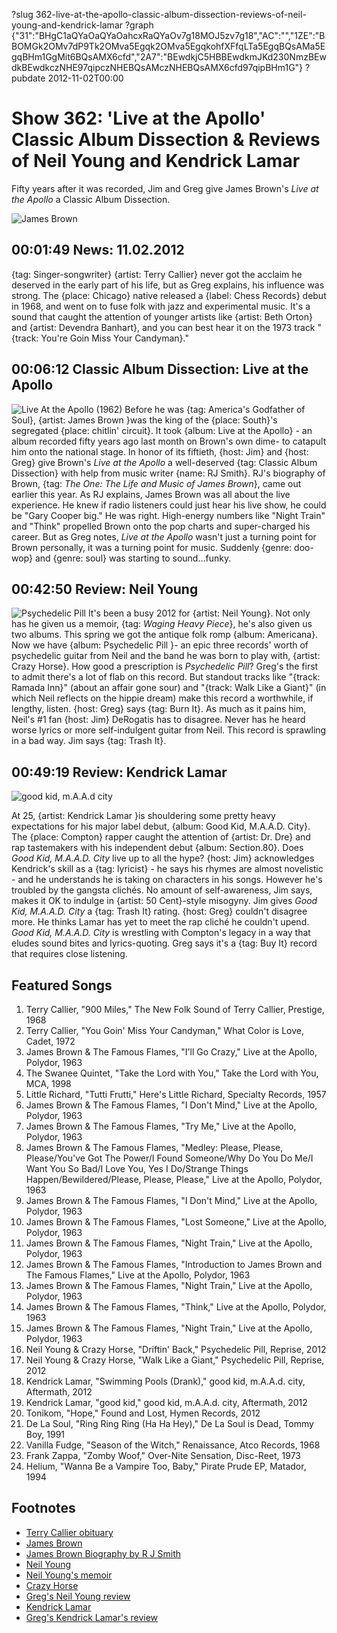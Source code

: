 ?slug 362-live-at-the-apollo-classic-album-dissection-reviews-of-neil-young-and-kendrick-lamar
?graph {"31":"BHgC1aQYaOaQYaOahcxRaQYaOv7g18MOJ5zv7g18","AC":"","1ZE":"BBOMGk2OMv7dP9Tk2OMva5Egqk2OMva5EgqkohfXFfqLTa5EgqBQsAMa5EgqBHm1GgMit6BQsAMX6cfd","2A7":"BEwdkjC5HBBEwdkmJKd230NmzBEwdkBEwdkczNHE97qipczNHEBQsAMczNHEBQsAMX6cfd97qipBHm1G"}
?pubdate 2012-11-02T00:00

# Show 362: 'Live at the Apollo' Classic Album Dissection & Reviews of Neil Young and Kendrick Lamar
Fifty years after it was recorded, Jim and Greg give James Brown's *Live at the Apollo* a Classic Album Dissection.

![James Brown](https://static.soundopinions.org/images/2012/jamesbrown.jpg)


## 00:01:49 News: 11.02.2012
{tag: Singer-songwriter} {artist: Terry Callier} never got the acclaim he deserved in the early part of his life, but as Greg explains, his influence was strong. The {place: Chicago} native released a {label: Chess Records} debut in 1968, and went on to fuse folk with jazz and experimental music. It's a sound that caught the attention of younger artists like {artist: Beth Orton} and {artist: Devendra Banhart}, and you can best hear it on the 1973 track "{track: You're Goin Miss Your Candyman}." 

## 00:06:12 Classic Album Dissection: Live at the Apollo
![Live At the Apollo (1962)](https://static.soundopinions.org/assets/362/AC0.jpg)
Before he was {tag: America's Godfather of Soul}, {artist: James Brown }was the king of the {place: South}'s segregated {place: chitlin' circuit}. It took {album: Live at the Apollo} - an album recorded fifty years ago last month on Brown's own dime- to catapult him onto the national stage. In honor of its fiftieth, {host: Jim} and {host: Greg} give Brown's *Live at the Apollo* a well-deserved {tag: Classic Album Dissection} with help from music writer {name: RJ Smith}. RJ's biography of Brown, {tag: *The One: The Life and Music of James Brown*}, came out earlier this year. As RJ explains, James Brown was all about the live experience. He knew if radio listeners could just hear his live show, he could be "Gary Cooper big." He was right. High-energy numbers like "Night Train" and "Think" propelled Brown onto the pop charts and super-charged his career. But as Greg notes, *Live at the Apollo* wasn't just a turning point for Brown personally, it was a turning point for music. Suddenly {genre: doo-wop} and {genre: soul} was starting to sound...funky.

## 00:42:50 Review: Neil Young 
![Psychedelic Pill](https://static.soundopinions.org/assets/362/1ZE0.jpg)
It's been a busy 2012 for {artist: Neil Young}. Not only has he given us a memoir, {tag: *Waging Heavy Piece*}, he's also given us two albums. This spring we got the antique folk romp {album: Americana}. Now we have {album: Psychedelic Pill }- an epic three records' worth of psychedelic guitar from Neil and the band he was born to play with, {artist: Crazy Horse}.  How good a prescription is *Psychedelic Pill*? Greg's the first to admit there's a lot of flab on this record. But standout tracks like "{track: Ramada Inn}" (about an affair gone sour) and "{track: Walk Like a Giant}" (in which Neil reflects on the hippie dream) make this record a worthwhile, if lengthy, listen. {host: Greg} says {tag: Burn It}. As much as it pains him, Neil's #1 fan {host: Jim} DeRogatis has to disagree. Never has he heard worse lyrics or more self-indulgent guitar from Neil. This record is sprawling in a bad way. Jim says {tag: Trash It}.

## 00:49:19 Review: Kendrick Lamar 
![good kid, m.A.A.d city](https://static.soundopinions.org/assets/362/2A70.jpg)

At 25, {artist: Kendrick Lamar }is shouldering some pretty heavy expectations for his major label debut, {album: Good Kid, M.A.A.D. City}. The {place: Compton} rapper caught the attention of {artist: Dr. Dre} and rap tastemakers with his independent debut {album: Section.80}. Does *Good Kid, M.A.A.D. City* live up to all the hype? {host: Jim} acknowledges Kendrick's skill as a {tag: lyricist} - he says his rhymes are almost novelistic - and he understands he is taking on characters in his songs. However he's troubled by the gangsta clichés. No amount of self-awareness, Jim says, makes it OK to indulge in {artist: 50 Cent}-style misogyny. Jim gives *Good Kid, M.A.A.D. City* a {tag: Trash It} rating. {host: Greg} couldn't disagree more. He thinks Lamar has yet to meet the rap cliché he couldn't upend. *Good Kid, M.A.A.D. City* is wrestling with Compton's legacy in a way that eludes sound bites and lyrics-quoting. Greg says it's a {tag: Buy It} record that requires close listening.


## Featured Songs
1. Terry Callier, "900 Miles," The New Folk Sound of Terry Callier, Prestige, 1968
2. Terry Callier, "You Goin' Miss Your Candyman," What Color is Love, Cadet, 1972
3. James Brown & The Famous Flames, "I'll Go Crazy," Live at the Apollo, Polydor, 1963
4. The Swanee Quintet, "Take the Lord with You," Take the Lord with You, MCA, 1998
5. Little Richard, "Tutti Frutti," Here's Little Richard, Specialty Records, 1957
6. James Brown & The Famous Flames, "I Don't Mind," Live at the Apollo, Polydor, 1963
7. James Brown & The Famous Flames, "Try Me," Live at the Apollo, Polydor, 1963
8. James Brown & The Famous Flames, "Medley: Please, Please, Please/You've Got The Power/I Found Someone/Why Do You Do Me/I Want You So Bad/I Love You, Yes I Do/Strange Things Happen/Bewildered/Please, Please, Please," Live at the Apollo, Polydor, 1963
10. James Brown & The Famous Flames, "I Don't Mind," Live at the Apollo, Polydor, 1963
11. James Brown & The Famous Flames, "Lost Someone," Live at the Apollo, Polydor, 1963
12. James Brown & The Famous Flames, "Night Train," Live at the Apollo, Polydor, 1963
13. James Brown & The Famous Flames, "Introduction to James Brown and The Famous Flames," Live at the Apollo, Polydor, 1963
16. James Brown & The Famous Flames, "Night Train," Live at the Apollo, Polydor, 1963
17. James Brown & The Famous Flames, "Think," Live at the Apollo, Polydor, 1963
18. James Brown & The Famous Flames, "Night Train," Live at the Apollo, Polydor, 1963
19. Neil Young & Crazy Horse, "Driftin' Back," Psychedelic Pill, Reprise, 2012
20. Neil Young & Crazy Horse, "Walk Like a Giant," Psychedelic Pill, Reprise, 2012
21. Kendrick Lamar, "Swimming Pools (Drank)," good kid, m.A.A.d. city, Aftermath, 2012
22. Kendrick Lamar, "good kid," good kid, m.A.A.d. city, Aftermath, 2012
23. Tonikom, "Hope," Found and Lost, Hymen Records, 2012
24. De La Soul, "Ring Ring Ring (Ha Ha Hey)," De La Soul is Dead, Tommy Boy, 1991
25. Vanilla Fudge, "Season of the Witch," Renaissance, Atco Records, 1968
26. Frank Zappa, "Zomby Woof," Over-Nite Sensation, Disc-Reet, 1973
27. Helium, "Wanna Be a Vampire Too, Baby," Pirate Prude EP, Matador, 1994

## Footnotes 
- [Terry Callier obituary](http://articles.chicagotribune.com/2012-10-31/entertainment/ct-ent-1031-jazz-callier-20121031-9_1_girl-groups-classical-music-blues-melody)
- [James Brown](http://www.jamesbrown.com/)
- [James Brown Biography by R J Smith](http://www.nytimes.com/2012/03/08/books/the-one-james-brown-biography-by-r-j-smith.html?_r=0)
- [Neil Young](http://www.neilyoung.com/index2.html)
- [Neil Young's memoir](http://www.amazon.com/Waging-Heavy-Peace-Neil-Young/dp/0399159460)
- [Crazy Horse](http://www.allmusic.com/artist/crazy-horse-mn0000130932/biography)
- [Greg's Neil Young review](http://articles.chicagotribune.com/2012-10-28/entertainment/chi-neil-young-album-review-psychedelic-pill-reviewed-20121028_1_frank-pancho-sampedro-album-review-heavy-peace)
- [Kendrick Lamar](http://www.kendricklamar.com/)
- [Greg's Kendrick Lamar's review](http://articles.chicagotribune.com/2012-10-21/entertainment/chi-kendrick-lamar-album-review-good-kid-maad-city-reviewed-20121021_1_kendrick-lamar-album-review-character-actor)
